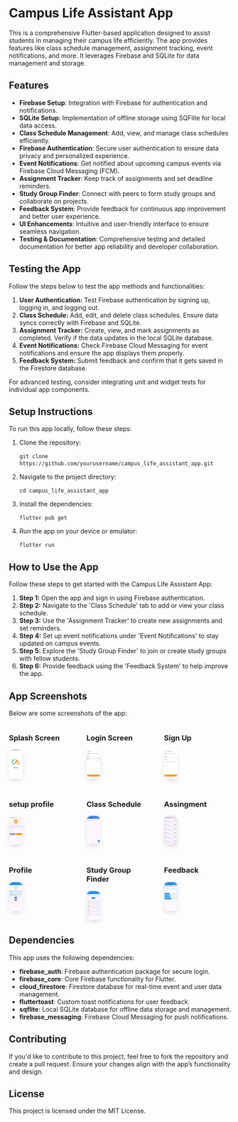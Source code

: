 <body>

  <h1>Campus Life Assistant App</h1>
  <p>This is a comprehensive Flutter-based application designed to assist students in managing their campus life efficiently. The app provides features like class schedule management, assignment tracking, event notifications, and more. It leverages Firebase and SQLite for data management and storage.</p>

  <h2>Features</h2>
  <ul>
    <li><strong>Firebase Setup</strong>: Integration with Firebase for authentication and notifications.</li>
    <li><strong>SQLite Setup</strong>: Implementation of offline storage using SQFlite for local data access.</li>
    <li><strong>Class Schedule Management</strong>: Add, view, and manage class schedules efficiently.</li>
    <li><strong>Firebase Authentication</strong>: Secure user authentication to ensure data privacy and personalized experience.</li>
    <li><strong>Event Notifications</strong>: Get notified about upcoming campus events via Firebase Cloud Messaging (FCM).</li>
    <li><strong>Assignment Tracker</strong>: Keep track of assignments and set deadline reminders.</li>
    <li><strong>Study Group Finder</strong>: Connect with peers to form study groups and collaborate on projects.</li>
    <li><strong>Feedback System</strong>: Provide feedback for continuous app improvement and better user experience.</li>
    <li><strong>UI Enhancements</strong>: Intuitive and user-friendly interface to ensure seamless navigation.</li>
    <li><strong>Testing & Documentation</strong>: Comprehensive testing and detailed documentation for better app reliability and developer collaboration.</li>
  </ul>

  <h2>Testing the App</h2>
  <p>Follow the steps below to test the app methods and functionalities:</p>
  <ol>
    <li><strong>User Authentication:</strong> Test Firebase authentication by signing up, logging in, and logging out.</li>
    <li><strong>Class Schedule:</strong> Add, edit, and delete class schedules. Ensure data syncs correctly with Firebase and SQLite.</li>
    <li><strong>Assignment Tracker:</strong> Create, view, and mark assignments as completed. Verify if the data updates in the local SQLite database.</li>
    <li><strong>Event Notifications:</strong> Check Firebase Cloud Messaging for event notifications and ensure the app displays them properly.</li>
    <li><strong>Feedback System:</strong> Submit feedback and confirm that it gets saved in the Firestore database.</li>
  </ol>
  <p>For advanced testing, consider integrating unit and widget tests for individual app components.</p>

  <h2>Setup Instructions</h2>
  <p>To run this app locally, follow these steps:</p>
  <ol>
    <li>Clone the repository:</li>
    <pre><code>git clone https://github.com/yourusername/campus_life_assistant_app.git</code></pre>
    <li>Navigate to the project directory:</li>
    <pre><code>cd campus_life_assistant_app</code></pre>
    <li>Install the dependencies:</li>
    <pre><code>flutter pub get</code></pre>
    <li>Run the app on your device or emulator:</li>
    <pre><code>flutter run</code></pre>
  </ol>

  <h2>How to Use the App</h2>
  <p>Follow these steps to get started with the Campus Life Assistant App:</p>
  <ol>
    <li><strong>Step 1:</strong> Open the app and sign in using Firebase authentication.</li>
    <li><strong>Step 2:</strong> Navigate to the 'Class Schedule' tab to add or view your class schedule.</li>
    <li><strong>Step 3:</strong> Use the 'Assignment Tracker' to create new assignments and set reminders.</li>
    <li><strong>Step 4:</strong> Set up event notifications under 'Event Notifications' to stay updated on campus events.</li>
    <li><strong>Step 5:</strong> Explore the 'Study Group Finder' to join or create study groups with fellow students.</li>
    <li><strong>Step 6:</strong> Provide feedback using the 'Feedback System' to help improve the app.</li>
  </ol>

  <h2>App Screenshots</h2>
  <p>Below are some screenshots of the app:</p>
  <div class="screenshot-section" style="display: flex; flex-wrap: wrap; gap: 20px;">
    <div class="screenshot" style="flex: 1 1 calc(33.33% - 20px);">
      <h3>Splash Screen</h3>
      <img src="screenshots/splash.jpg" alt="Splash Screen" style="width: 20%; border-radius: 10px; box-shadow: 0px 4px 8px rgba(0, 0, 0, 0.1);">
    </div>
    <div class="screenshot" style="flex: 1 1 calc(33.33% - 20px);">
      <h3>Login Screen</h3>
      <img src="screenshots/login.jpg" alt="Login Screen" style="width: 20%; border-radius: 10px; box-shadow: 0px 4px 8px rgba(0, 0, 0, 0.1);">
    </div>
    <div class="screenshot" style="flex: 1 1 calc(33.33% - 20px);">
      <h3>Sign Up</h3>
      <img src="screenshots/signup.jpg" alt="Sign Up" style="width: 20%; border-radius: 10px; box-shadow: 0px 4px 8px rgba(0, 0, 0, 0.1);">
    </div>
    <div class="screenshot" style="flex: 1 1 calc(33.33% - 20px);">
      <h3>setup profile</h3>
      <img src="screenshots/setupprofile.jpg" alt="setup profile" style="width: 20%; border-radius: 10px; box-shadow: 0px 4px 8px rgba(0, 0, 0, 0.1);">
    </div>
    <div class="screenshot" style="flex: 1 1 calc(33.33% - 20px);">
      <h3>Class Schedule</h3>
      <img src="screenshots/class_schedule.jpg" alt="Class Schedule" style="width: 20%; border-radius: 10px; box-shadow: 0px 4px 8px rgba(0, 0, 0, 0.1);">
    </div>
    <div class="screenshot" style="flex: 1 1 calc(33.33% - 20px);">
      <h3>Assingment</h3>
      <img src="screenshots/assignment.jpg" alt="Assingment" style="width: 20%; border-radius: 10px; box-shadow: 0px 4px 8px rgba(0, 0, 0, 0.1);">
    </div>
     <div class="screenshot" style="flex: 1 1 calc(33.33% - 20px);">
      <h3>Profile</h3>
      <img src="screenshots/profile.jpg" alt="Profile" style="width: 20%; border-radius: 10px; box-shadow: 0px 4px 8px rgba(0, 0, 0, 0.1);">
    </div>
    <div class="screenshot" style="flex: 1 1 calc(33.33% - 20px);">
      <h3>Study Group Finder</h3>
      <img src="screenshots/study_group.jpg" alt="Study Group Finder" style="width: 20%; border-radius: 10px; box-shadow: 0px 4px 8px rgba(0, 0, 0, 0.1);">
    </div>
     <div class="screenshot" style="flex: 1 1 calc(33.33% - 20px);">
      <h3>Feedback</h3>
      <img src="screenshots/feedback.jpg" alt="Feedback" style="width: 20%; border-radius: 10px; box-shadow: 0px 4px 8px rgba(0, 0, 0, 0.1);">
    </div>
  </div>

  <h2>Dependencies</h2>
  <p>This app uses the following dependencies:</p>
  <ul>
    <li><b>firebase_auth</b>: Firebase authentication package for secure login.</li>
    <li><b>firebase_core</b>: Core Firebase functionality for Flutter.</li>
    <li><b>cloud_firestore</b>: Firestore database for real-time event and user data management.</li>
    <li><b>fluttertoast</b>: Custom toast notifications for user feedback.</li>
    <li><b>sqflite</b>: Local SQLite database for offline data storage and management.</li>
    <li><b>firebase_messaging</b>: Firebase Cloud Messaging for push notifications.</li>
  </ul>

  <h2>Contributing</h2>
  <p>If you'd like to contribute to this project, feel free to fork the repository and create a pull request. Ensure your changes align with the app’s functionality and design.</p>

  <h2>License</h2>
  <p>This project is licensed under the MIT License.</p>

</body>
